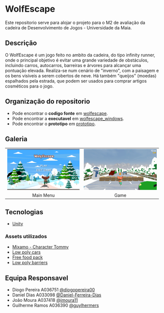 # WolfEscape
Este repositorio serve para alojar o projeto para o M2 de avaliação da cadeira de Desenvolvimento de Jogos - Universidade da Maia. 

## Descrição
O WolfEscape é um jogo feito no ambito da cadeira, do tipo infinity runner, onde o principal objetivo é evitar uma grande variedade de obstáculos, incluindo carros, autocarros, barreiras e árvores para alcançar uma pontuação elevada. Realiza-se num cenário de "inverno", com a paisagem e os bens visíveis a serem cobertos de neve. Há também "queijos" (moedas) espalhados pela estrada, que podem ser usados para comprar artigos cosméticos para o jogo.
## Organização do repositorio
* Pode encontrar o **codigo fonte** em [wolfescape](https://github.com/DJ-WolfEscape/WolfEscape/tree/main/wolfescape).
* Pode encontrar a **executavel** em [wolfescape_windows](https://github.com/DJ-WolfEscape/WolfEscape/tree/main/wolfescape_windows).
* Pode encontrar o  **prototipo** em [prototipo](https://github.com/DJ-WolfEscape/WolfEscape/tree/main/Prototipo).


## Galeria
| | | 
:---: | :---: |
![Main Menu](https://github.com/DJ-WolfEscape/WolfEscape/blob/main/docs/imgs/main_menu.png) | ![Game](https://github.com/DJ-WolfEscape/WolfEscape/blob/main/docs/imgs/game.png) 
Main Menu | Game
## Tecnologias
* [Unity](https://unity.com/)

### Assets utilizados
* [Mixamo - Character Tommy](https://www.mixamo.com/)
* [Low poly cars](https://assetstore.unity.com/packages/3d/vehicles/land/low-poly-cars-101798)
* [Free food pack](https://assetstore.unity.com/packages/3d/props/food/free-casual-food-pack-mobile-vr-85884)
* [Low poly barriers](https://assetstore.unity.com/packages/3d/props/exterior/low-poly-barriers-pack-free-201810)


## Equipa Responsavel
* Diogo Pereira A036751 [@diogopereira00](https://github.com/diogopereira00)
* Daniel Dias A033098 [@Daniel-Ferreira-Dias](https://github.com/Daniel-Ferreira-Dias) 
* João Moura A037418 [@jmoura11](https://github.com/jmoura11) 
* Guilherme Ramos A036390 [@guylhermers](https://github.com/guylhermers) 
